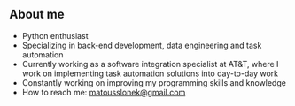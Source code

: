 ## About me
- Python enthusiast
- Specializing in back-end development, data engineering and task automation
- Currently working as a software integration specialist at AT&T, where I work on implementing task automation solutions into day-to-day work
- Constantly working on improving my programming skills and knowledge
- How to reach me: matousslonek@gmail.com

<!---
matousidc/matousidc is a ✨ special ✨ repository because its `README.md` (this file) appears on your GitHub profile.
You can click the Preview link to take a look at your changes.
--->
